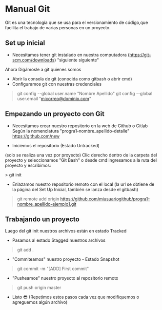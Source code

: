 <h1>Manual Git</h1>
Git es una tecnología que se usa para el versionamiento de código,que facilita el trabajo de varias personas en un proyecto.

<h2>Set up inicial</h2>

* Necesitamos tener git instalado en nuestra computadora (https://git-scm.com/downloads) "siguiente siguiente"

Ahora Digámosle a git quienes somos 
- Abrir la consola de git (conocida como gitbash o abrir cmd)
- Configuramos git con nuestras credenciales
> git config --global user.name "Nombre Apellido"
> git config --global user.email "micorreo@dominio.com"



<h2>Empezando un proyecto con Git</h2>

* Necesitamos crear nuestro repositorio en la web de Github o Gitlab
Según la nomenclatura "progra1-nombre_apellido-detalle"
https://github.com/new

* Iniciemos el repositorio (Estado Untracked)
<p>(solo se realiza una vez por proyecto) Clic derecho dentro de la carpeta del proyecto y seleccionamos "Git Bash" o desde cmd ingresamos a la ruta del proyecto y escribimos:</p>
> git init

* Enlazamos nuestro repositorio remoto con el local (la url se obtiene de la página del Set Up Inicial, también se lanza desde el gitbash) 
> git remote add origin https://github.com/miusuariogithub/progra1-nombre_apellido-ejemplo1.git



<h2>Trabajando un proyecto</h2>
Luego del git init nuestros archivos están en estado Tracked

- Pasamos al estado Stagged nuestros archivos
> git add .

- "Commiteamos" nuestro proyecto - Estado Snapshot
> git commit -m "[ADD] First commit"

- "Pusheamos" nuestro proyecto al repositorio remoto
> git push origin master

- Listo 😎 (Repetimos estos pasos cada vez que modifiquemos o agreguemos algún archivo)



